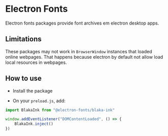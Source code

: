 # Electron Fonts

Electron fonts packages provide font archives em electron desktop apps.

## Limitations

These packages may not work in `BrowserWindow` instances that loaded online webpages. That happens because electron by default not allow load local resources in webpages.

## How to use

* Install the package

* On your `preload.js`, add:

```ts
import BlakaInk from "@electron-fonts/blaka-ink"

window.addEventListener("DOMContentLoaded", () => {
    BlakaInk.inject()
})
```
